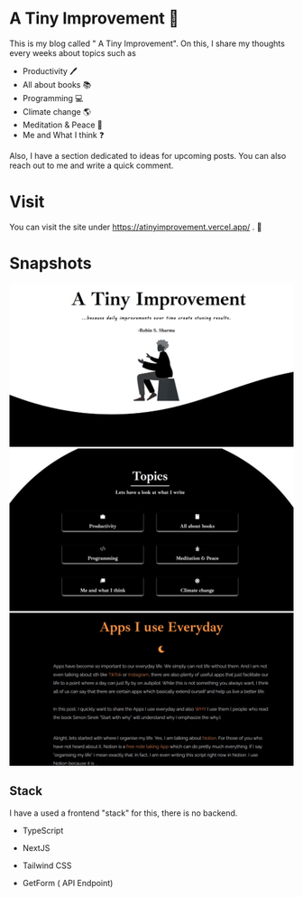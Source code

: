 # A Tiny Improvement 👋
This is my blog called " A Tiny Improvement".
On this, I share my thoughts every weeks about topics such as
* Productivity 🖊️
* All about books 📚
* Programming 💻
* Climate change 🌎
* Meditation & Peace 🧘
* Me and What I think ❓

Also, I have a section dedicated to ideas for upcoming posts.
You can also reach out to me and write a quick comment.


# Visit
You can visit the site under https://atinyimprovement.vercel.app/ . 🚀

# Snapshots
![First](/assets//Readmefirst.jpg?raw=true)
![Second](/assets//Readmesecond.jpg?raw=true)
![Third](/assets//Readmethird.jpg?raw=true)

## Stack
I have a used a frontend "stack" for this, there is no backend.

* TypeScript
* NextJS
* Tailwind CSS

* GetForm ( API Endpoint)


